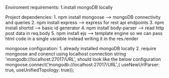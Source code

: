 
Enviroment requirements:
    1.install mongoDB locally

Project dependencies:
    1. npm install mongoose     --> mongoDB connectivity and queries
    2. npm install express      --> express for rest api endpoints
    3. npm install shortid      --> basic id generator
    4. npm install body-parser  --> read http post data in req.body
    5. npm install ejs          --> template engine so we can pass html code in a single varaible instead writing it in the res.render


mongoose configuration:
    1. already installed mongoDB locally
    2. require mongoose and conenct using localhost connection string 'mongodb://localhost:27017/URL', should look like the below configuration
        mongoose.connect('mongodb://localhost:27017/URL',{
        useNewUrlParser: true, useUnifiedTopology: true});
    